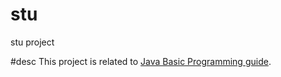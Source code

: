 # stu
stu project

#desc
This project is related to [Java Basic Programming guide](https://www.ibm.com/developerworks/cn/java/j-perry-your-first-java-class/index.html).
